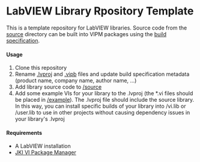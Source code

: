 # LabVIEW Library Rpository Template

This is a template repository for LabVIEW libraries. Source code from the [source](./source) directory can be built into VIPM packages using the [build specification](./package/__LIBRARY_NAME__.vipb).

#### Usage

1) Clone this repository
2) Rename [.lvproj](./__LIBRARY_NAME__.lvproj) and [.vipb](./package/__LIBRARY_NAME__.vipb) files and update build specification metadata (product name, company name, author name, ...)
3) Add library source code to [/source](./source)
4) Add some example VIs for your library to the .lvproj (the *.vi files should be placed in [/example](./example)). The .lvproj file should include the source library. In this way, you can install specific builds of your library into /vi.lib or /user.lib to use in other projects without causing dependency issues in your library's .lvproj

#### Requirements

- A LabVIEW installation
- [JKI VI Package Manager](https://vipm.jki.net/)
